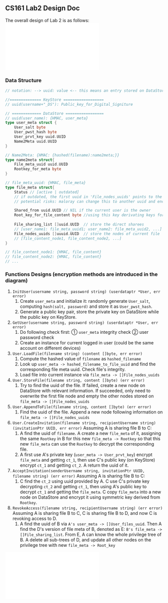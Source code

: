 ## CS161 Lab2 Design Doc
The overall design of Lab 2 is as follows:
![|1000](Overall_Design.excalidraw.md)
### Data Structure
```go
// notation: --> uuid: value <-- this means an entry stored on DataStore/KeyStore

//============== KeyStore ==================
// uuid(username+"_DS"): Public_key_for_Digital_Signiture

// ============= DataStore =================
// uuid(user_name): {HMAC, user_meta}
type user_meta struct {
	User_salt byte
	User_pwst_hash byte
	User_prvt_key uuid.UUID
	Name2Meta uuid.UUID
}

// Name2Meta: {HMAC: {hashed(filename):name2meta;}}
type name2meta struct{
	File_meta_uuid uuid.UUID
	Rootkey_for_meta byte
}

// file_meta_uuid: {HMAC, file_meta}
type file_meta struct{
	Status // [active | outdated] 
	// if outdated, the first uuid in 'File_nodes_uuids' points to the new entry of file_meta on DataStore.
	// potential risks: maloray can change this to another uuid and encrypt it using user's public key. but snce maloray doesn't know the correct uuid, this won't matter. when the user try to access this new uuid, user would detect this is a tempared uuid. 

	Shared_from uuid.UUID // NIL if the current user is the owner
	Root_key_for_file_content byte //using this key derivating keys for current file's HMAC & Content
	
	File_sharing_list []uuid.UUID  // store the direct sharees
	// [user_name1: file_meta_uuid1; user_name2: file_meta_uuid2, ...]
	File_nodes_uuids []uuuid.UUID  // store the nodes of current file
	// [file_content_node1, file_content_node2, ...]
}

// file_content_node1: {HMAC, file_content}
// file_content_node2: {HMAC, file_content}
// ...
 ```
### Functions Designs (encryption methods are introduced in the diagram)
1. `InitUser(username string, password string) (userdataptr *User, err error)`
	1. Create `user_meta` and initialize it: randomly generate `User_salt`, computing `hash(salt, password)` and store it as `User_pwst_hash`. 
	2. Generate a public key pair, store the private key on DataStore while the public key on KeyStore. 
2. `GetUser(username string, password string) (userdataptr *User, err error)`
	1. Do following check first: ① `user_meta` integrity check ② user password check
	2. Create an instance for current logged in user (could be the same account on different devices)
3. `User.LoadFile(filename string) (content []byte, err error)`
	1. Compute the hashed value of `filename` as `hashed_filename`
	2. Look up `user_meta -> hashed_filename_to_file_uuid` and find the corresponding file meta uuid. Check file's integrity.
	3. Load file into current instance via `file_meta -> []File_nodes_uuids`
4. `User.StoreFile(filename string, content []byte) (err error)`
	1. Try to find the uuid of the file. If failed, create a new node on DataStore with relevant information. If succeeded, only need to overwrite the first file node and empty the other nodes stored on `file_meta -> []File_nodes_uuids`
5. `User.AppendToFile(filename string, content []byte) (err error)`
	1. Find the uuid of the file. Append a new node following information on `file_meta -> []File_nodes_uuids`
6. `User.CreateInvitation(filename string, recipientUsername string) (invitationPtr UUID, err error)` Assuming A is sharing file B to C:
	1. A find the uuid of `filename`. A create a new `file_meta` of it, assigning the same `Rootkey` in B for this new `file_meta -> Rootkey` so that this new `file_meta` can use the `Rootkey` to decrypt the corresponding file.
	2. A first use A's private key (`user_meta -> User_prvt_key`) encrypt `file_meta` and getting `ct_1`, then use C's public key (on KeyStore) encrypt `ct_1` and getting `ct_2`. A return the uuid of it.
7. `AcceptInvitation(senderUsername string, invitationPtr UUID, filename string) (err error)` Assuming A is sharing file B to C:
	1. C find the `ct_2` using uuid provided by A. C use C's private key decrypting `ct_2` and getting `ct_1`, then using A's public key to decrypt `ct_1` and getting the `file_meta`. C copy `file_meta` into a new node on DataStore and encrypt it using symmetric key derived from `Rootkey`.
8. `RevokeAccess(filename string, recipientUsername string) (err error)`  Assuming A is sharing file B to C, C is sharing file B to D, and now C is revoking access to D.
	1. A find the uuid of B via `A's user_meta -> []User_files_uuid`. Then A find the D's version of file meta of B, denoted as E: `B's file_meta -> []File_sharing_list`. From E, A can know the whole privilege tree of B. A delete all sub-trees of D, and update all other nodes on the privilege tree with new `file_meta -> Root_key` 

![|1000](Sharing_and_Revocation.excalidraw.md)
